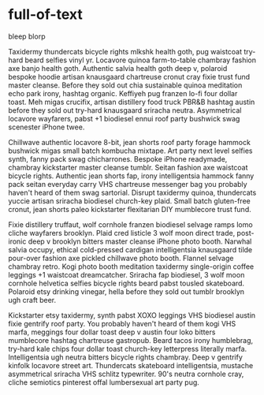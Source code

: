 # full-of-text
bleep blorp


Taxidermy thundercats bicycle rights mlkshk health goth, pug waistcoat try-hard beard selfies vinyl yr. Locavore quinoa farm-to-table chambray fashion axe banjo health goth. Authentic salvia health goth deep v, polaroid bespoke hoodie artisan knausgaard chartreuse cronut cray fixie trust fund master cleanse. Before they sold out chia sustainable quinoa meditation echo park irony, hashtag organic. Keffiyeh pug franzen lo-fi four dollar toast. Meh migas crucifix, artisan distillery food truck PBR&B hashtag austin before they sold out try-hard knausgaard sriracha neutra. Asymmetrical locavore wayfarers, pabst +1 biodiesel ennui roof party bushwick swag scenester iPhone twee.

Chillwave authentic locavore 8-bit, jean shorts roof party forage hammock bushwick migas small batch kombucha mixtape. Art party next level selfies synth, fanny pack swag chicharrones. Bespoke iPhone readymade, chambray kickstarter master cleanse tumblr. Seitan fashion axe waistcoat bicycle rights. Authentic jean shorts fap, irony intelligentsia hammock fanny pack seitan everyday carry VHS chartreuse messenger bag you probably haven't heard of them swag sartorial. Disrupt taxidermy quinoa, thundercats yuccie artisan sriracha biodiesel church-key plaid. Small batch gluten-free cronut, jean shorts paleo kickstarter flexitarian DIY mumblecore trust fund.

Fixie distillery truffaut, wolf cornhole franzen biodiesel selvage ramps lomo cliche wayfarers brooklyn. Plaid cred listicle 3 wolf moon direct trade, post-ironic deep v brooklyn bitters master cleanse iPhone photo booth. Narwhal salvia occupy, ethical cold-pressed cardigan intelligentsia knausgaard tilde pour-over fashion axe pickled chillwave photo booth. Flannel selvage chambray retro. Kogi photo booth meditation taxidermy single-origin coffee leggings +1 waistcoat dreamcatcher. Sriracha fap biodiesel, 3 wolf moon cornhole helvetica selfies bicycle rights beard pabst tousled skateboard. Polaroid etsy drinking vinegar, hella before they sold out tumblr brooklyn ugh craft beer.

Kickstarter etsy taxidermy, synth pabst XOXO leggings VHS biodiesel austin fixie gentrify roof party. You probably haven't heard of them kogi VHS marfa, meggings four dollar toast deep v austin four loko bitters mumblecore hashtag chartreuse gastropub. Beard tacos irony humblebrag, try-hard kale chips four dollar toast church-key letterpress literally marfa. Intelligentsia ugh neutra bitters bicycle rights chambray. Deep v gentrify kinfolk locavore street art. Thundercats skateboard intelligentsia, mustache asymmetrical sriracha VHS schlitz typewriter. 90's neutra cornhole cray, cliche semiotics pinterest offal lumbersexual art party pug.